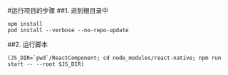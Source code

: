 #运行项目的步骤
##1. 进到根目录中 
```
npm install
pod install --verbose --no-repo-update
```
##2. 运行脚本 
```
(JS_DIR=`pwd`/ReactComponent; cd node_modules/react-native; npm run start -- --root $JS_DIR)

```
